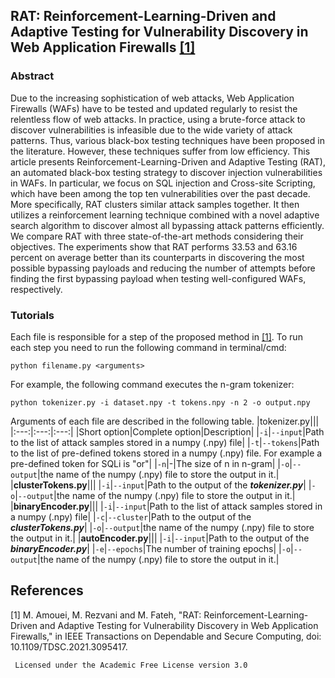 ## RAT: Reinforcement-Learning-Driven and Adaptive Testing for Vulnerability Discovery in Web Application Firewalls [[1]](#1)

### Abstract
Due to the increasing sophistication of web attacks, Web Application Firewalls (WAFs) have to be tested and updated regularly to resist the relentless flow of web attacks. In practice, using a brute-force attack to discover vulnerabilities is infeasible due to the wide variety of attack patterns. Thus, various black-box testing techniques have been proposed in the literature. However, these techniques suffer from low efficiency. This article presents Reinforcement-Learning-Driven and Adaptive Testing (RAT), an automated black-box testing strategy to discover injection vulnerabilities in WAFs. In particular, we focus on SQL injection and Cross-site Scripting, which have been among the top ten vulnerabilities over the past decade. More specifically, RAT clusters similar attack samples together. It then utilizes a reinforcement learning technique combined with a novel adaptive search algorithm to discover almost all bypassing attack patterns efficiently. We compare RAT with three state-of-the-art methods considering their objectives. The experiments show that RAT performs 33.53 and 63.16 percent on average better than its counterparts in discovering the most possible bypassing payloads and reducing the number of attempts before finding the first bypassing payload when testing well-configured WAFs, respectively.

### Tutorials
Each file is responsible for a step of the proposed method in [[1]](#1). To run each step you need to run the following command in terminal/cmd:

```
python filename.py <arguments>
```
For example, the following command executes the n-gram tokenizer:
```
python tokenizer.py -i dataset.npy -t tokens.npy -n 2 -o output.npy
```
Arguments of each file are described in the following table.
|tokenizer.py|||
|:---:|:---:|:---:|
|Short option|Complete option|Description|
|`-i`|`--input`|Path to the list of attack samples stored in a numpy (.npy) file|
|`-t`|`--tokens`|Path to the list of pre-defined tokens stored in a numpy (.npy) file. For example a pre-defined token for SQLi is "or"|
|`-n`|-|The size of n in n-gram|
|`-o`|`--output`|the name of the numpy (.npy) file to store the output in it.|
|**clusterTokens.py**|||
|`-i`|`--input`|Path to the output of the ***tokenizer.py***|
|`-o`|`--output`|the name of the numpy (.npy) file to store the output in it.|
|**binaryEncoder.py**|||
|`-i`|`--input`|Path to the list of attack samples stored in a numpy (.npy) file|
|`-c`|`--cluster`|Path to the output of the ***clusterTokens.py***|
|`-o`|`--output`|the name of the numpy (.npy) file to store the output in it.|
|**autoEncoder.py**|||
|`-i`|`--input`|Path to the output of the ***binaryEncoder.py***|
|`-e`|`--epochs`|The number of training epochs|
|`-o`|`--output`|the name of the numpy (.npy) file to store the output in it.|











## References
<a id="1">[1]</a> 
M. Amouei, M. Rezvani and M. Fateh, "RAT: Reinforcement-Learning-Driven and Adaptive Testing for Vulnerability Discovery in Web Application Firewalls," in IEEE Transactions on Dependable and Secure Computing, doi: 10.1109/TDSC.2021.3095417.

     Licensed under the Academic Free License version 3.0
